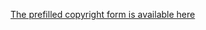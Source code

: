 <a href="https://conferences.i-cav.org/2025/assets/data/Proceedings_License.docx" download>The prefilled copyright form is available here</a>

